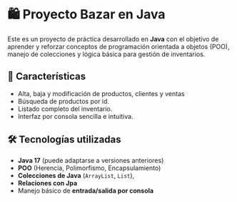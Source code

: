 # 🛍️ Proyecto Bazar en Java

Este es un proyecto de práctica desarrollado en **Java** con el objetivo de aprender y reforzar conceptos de programación orientada a objetos (POO), manejo de colecciones y lógica básica para gestión de inventarios.

## 🚀 Características

- Alta, baja y modificación de productos, clientes y ventas
- Búsqueda de productos por id.
- Listado completo del inventario.
- Interfaz por consola sencilla e intuitiva.

## 🛠️ Tecnologías utilizadas

- **Java 17** (puede adaptarse a versiones anteriores)
- **POO** (Herencia, Polimorfismo, Encapsulamiento)
- **Colecciones de Java** (`ArrayList`, `List`),
- **Relaciones con Jpa**
- Manejo básico de **entrada/salida por consola**
